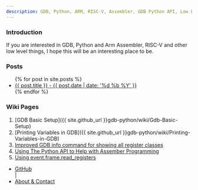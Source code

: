 ```yaml
---
description: GDB, Python, ARM, RISC-V, Assembler, GDB Python API, Low Level Debugging
---
```

### Introduction

If you are interested in GDB, Python and Arm Assembler, RISC-V and other low level things, I hope this will be an interesting place to be.

### Posts 

<ul>
  {% for post in site.posts %}
  <li>
      <a href="{{ post.url }}">{{ post.title }} - {{ post.date | date: '%d %b %Y' }}</a>
  </li>
 {% endfor %}
</ul>

### Wiki Pages
1. [GDB Basic Setup]({{ site.github_url }}gdb-python/wiki/Gdb-Basic-Setup)
1. [Printing Variables in GDB]({{ site.github_url }}gdb-python/wiki/Printing-Variables-in-GDB)
1. [Improved GDB info command for showing all register classes](https://github.com/StevenLwcz/gdb-python/wiki/Improved-GDB-info-commands-for-general,-single,-double-and-vector-registers-for-Armv8a-and-AArch64)
1. [Using The Python API to Help with Assember Programming](https://github.com/StevenLwcz/gdb-python/wiki/Using-The-Python-API-for-GDB-to-Help-with-Assembler-Programming)
1. [Using event.frame.read_registers](https://github.com/StevenLwcz/gdb-python/wiki/Using-The-Python-API-event.frame.read_register-in-Gdb)

<nav>
  <ul>
    <li><a href="{{ site.github_url }}">GitHub</a></li> |
    <li><a href="{{ site.url }}/about">About & Contact</a></li>
  </ul>
</nav>


